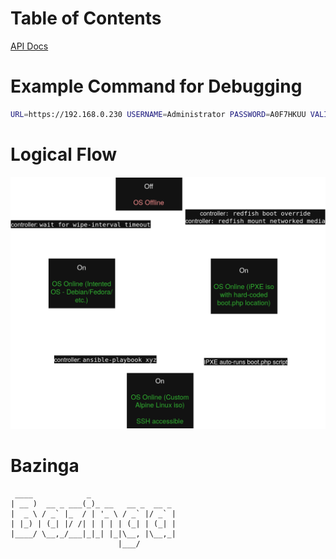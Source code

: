 # Table of Contents

[API Docs](api/README.md)

# Example Command for Debugging

```sh
URL=https://192.168.0.230 USERNAME=Administrator PASSWORD=A0F7HKUU VALIDCERT=false WIPEINTERVAL=300 go run .
```

# Logical Flow

![diagram](docs/diagram.drawio.png)

# Bazinga

```
 ____            _                   
| __ )  __ _ ___(_)_ __   __ _  __ _ 
|  _ \ / _` |_  / | '_ \ / _` |/ _` |
| |_) | (_| |/ /| | | | | (_| | (_| |
|____/ \__,_/___|_|_| |_|\__, |\__,_|
                        |___/       
```